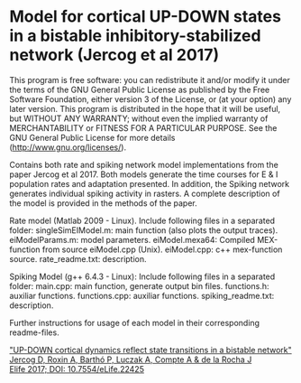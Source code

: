# Model for cortical UP-DOWN states in a bistable inhibitory-stabilized network (Jercog et al 2017)

This program is free software: you can redistribute it and/or modify it under the terms of the GNU General Public License as published by the Free Software Foundation, either version 3 of the License, or (at your option) any later version. This program is distributed in the hope that it will be useful, but WITHOUT ANY WARRANTY; without even the implied warranty of MERCHANTABILITY or FITNESS FOR A PARTICULAR PURPOSE.  See the GNU General Public License for more details (http://www.gnu.org/licenses/).

Contains both rate and spiking network model implementations from the paper Jercog et al 2017. Both models generate the time courses for E & I population rates and adaptation presented. In addition, the Spiking network generates individual spiking activity in rasters. A complete description of the model is provided in the methods of the paper.

Rate model (Matlab 2009 - Linux).
  Include following files in a separated folder:
  singleSimEIModel.m: main function (also plots the output traces).
  eiModelParams.m: model parameters.
  eiModel.mexa64: Compiled MEX-function from source eiModel.cpp (Unix).
  eiModel.cpp: c++ mex-function source.
  rate_readme.txt: description.

Spiking Model (g++ 6.4.3 - Linux):
  Include following files in a separated folder:
  main.cpp: main function, generate output bin files.
  functions.h:   auxiliar functions.
  functions.cpp: auxiliar functions.
  spiking_readme.txt: description.

Further instructions for usage of each model in their corresponding readme-files.

<p>

<a href="https://elifesciences.org/articles/22425">
"UP-DOWN cortical dynamics reflect state transitions in a bistable network"<br>
Jercog D, Roxin A, Barthó P, Luczak A, Compte A & de la Rocha J<br>
Elife 2017; DOI: 10.7554/eLife.22425
</a>
